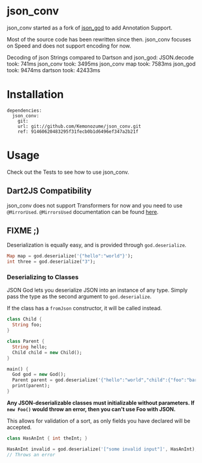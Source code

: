 # json_conv

json_conv started as a fork of [json_god](https://github.com/thosakwe/json_god) to add Annotation Support. 

Most of the source code has been rewritten since then. json_conv focuses on Speed and does not support encoding for now. 

Decoding of json Strings compared to Dartson and json_god:
JSON.decode took: 741ms
json_conv took: 3495ms
json_conv map took: 7583ms
json_god took: 9474ms
dartson took: 42433ms



# Installation
    dependencies:
      json_conv: 
        git:
        url: git://github.com/Kemonozume/json_conv.git
        ref: 91460620483295f31fecb0b1d6496ef347a2b21f


# Usage

Check out the Tests to see how to use json_conv. 

## Dart2JS Compatibility
json_conv does not support Transformers for now and you need to use `@MirrorUsed`. 
`@MirrorsUsed` documentation can be found [here](https://api.dartlang.org/1.14.2/dart-mirrors/MirrorsUsed-class.html).

## FIXME ;)

Deserialization is equally easy, and is provided through `god.deserialize`.
```dart
Map map = god.deserialize('{"hello":"world"}');
int three = god.deserialize("3");
```

### Deserializing to Classes

JSON God lets you deserialize JSON into an instance of any type. Simply pass the
type as the second argument to `god.deserialize`.

If the class has a `fromJson` constructor, it will be called instead.

```dart
class Child {
  String foo;
}

class Parent {
  String hello;
  Child child = new Child();
}

main() {
  God god = new God();
  Parent parent = god.deserialize('{"hello":"world","child":{"foo":"bar"}}', Parent);
  print(parent);
}
```

**Any JSON-deserializable classes must initializable without parameters.
If `new Foo()` would throw an error, then you can't use Foo with JSON.**

This allows for validation of a sort, as only fields you have declared will be
accepted.

```dart
class HasAnInt { int theInt; }

HasAnInt invalid = god.deserialize('["some invalid input"]', HasAnInt);
// Throws an error
```

